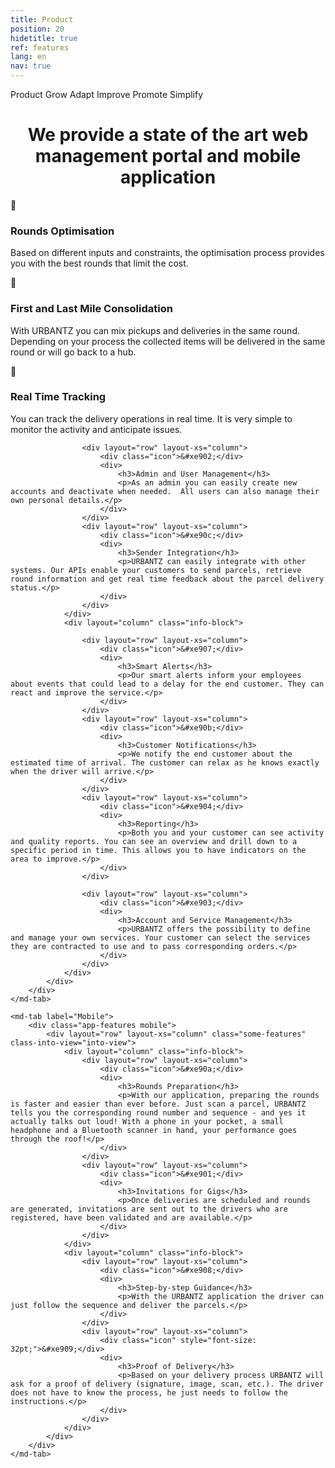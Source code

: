 ```yaml
---
title: Product
position: 20
hidetitle: true
ref: features
lang: en
nav: true
---
```


<md-nav-bar md-selected-nav-item="currentNavItem" ng-init="currentNavItem='product'" layout="row" layout-align="center center">
    <md-nav-item md-nav-click="gogo" name="product">Product</md-nav-item>
    <md-nav-item md-nav-href="grow-the-business.html">Grow</md-nav-item>
    <md-nav-item md-nav-href="customizable-process.html">Adapt</md-nav-item>
    <md-nav-item md-nav-href="significant-performance-gains.html">Improve</md-nav-item>
    <md-nav-item md-nav-href="white-label.html">Promote</md-nav-item>
    <md-nav-item md-nav-href="pricing.html">Simplify</md-nav-item>
</md-nav-bar>

<h1 align="center">We provide a state of the art web management portal and mobile application</h1>

<md-tabs md-dynamic-height md-center-tabs md-border-bottom>
    <md-tab label="Web">
        <div class="app-features web">
            <div layout="row" layout-xs="column" class="some-features" class-into-view="into-view">
                <div layout="column" class="info-block">
                    <div layout="row" layout-xs="column">
                        <div class="icon">&#xe905;</div>
                        <div>
                            <h3>Rounds Optimisation</h3>
                            <p>Based on different inputs and constraints, the optimisation process provides you with the best rounds that limit the cost.</p>
                        </div>
                    </div>
                    <div layout="row" layout-xs="column">
                        <div class="icon">&#xe900;</div>
                        <div>
                            <h3>First and Last Mile Consolidation</h3>
                            <p>With URBANTZ you can mix pickups and deliveries in the same round.  Depending on your process the collected items will be delivered in the same round or will go back to a hub.</p>
                        </div>
                    </div>
                    <div layout="row" layout-xs="column">
                        <div class="icon">&#xe906;</div>
                        <div>
                            <h3>Real Time Tracking</h3>
                            <p>You can track the delivery operations in real time. It is very simple to monitor the activity and anticipate issues.</p>
                        </div>
                    </div>

                    <div layout="row" layout-xs="column">
                        <div class="icon">&#xe902;</div>
                        <div>
                            <h3>Admin and User Management</h3>
                            <p>As an admin you can easily create new accounts and deactivate when needed.  All users can also manage their own personal details.</p>
                        </div>
                    </div>
                    <div layout="row" layout-xs="column">
                        <div class="icon">&#xe90c;</div>
                        <div>
                            <h3>Sender Integration</h3>
                            <p>URBANTZ can easily integrate with other systems. Our APIs enable your customers to send parcels, retrieve round information and get real time feedback about the parcel delivery status.</p>
                        </div>
                    </div>
                </div>
                <div layout="column" class="info-block">

                    <div layout="row" layout-xs="column">
                        <div class="icon">&#xe907;</div>
                        <div>
                            <h3>Smart Alerts</h3>
                            <p>Our smart alerts inform your employees about events that could lead to a delay for the end customer. They can react and improve the service.</p>
                        </div>
                    </div>
                    <div layout="row" layout-xs="column">
                        <div class="icon">&#xe90b;</div>
                        <div>
                            <h3>Customer Notifications</h3>
                            <p>We notify the end customer about the estimated time of arrival. The customer can relax as he knows exactly when the driver will arrive.</p>
                        </div>
                    </div>
                    <div layout="row" layout-xs="column">
                        <div class="icon">&#xe904;</div>
                        <div>
                            <h3>Reporting</h3>
                            <p>Both you and your customer can see activity and quality reports. You can see an overview and drill down to a specific period in time. This allows you to have indicators on the area to improve.</p>
                        </div>
                    </div>

                    <div layout="row" layout-xs="column">
                        <div class="icon">&#xe903;</div>
                        <div>
                            <h3>Account and Service Management</h3>
                            <p>URBANTZ offers the possibility to define and manage your own services. Your customer can select the services they are contracted to use and to pass corresponding orders.</p>
                        </div>
                    </div>
                </div>
            </div>
        </div>
    </md-tab>

    <md-tab label="Mobile">
        <div class="app-features mobile">
            <div layout="row" layout-xs="column" class="some-features" class-into-view="into-view">
                <div layout="column" class="info-block">
                    <div layout="row" layout-xs="column">
                        <div class="icon">&#xe90a;</div>
                        <div>
                            <h3>Rounds Preparation</h3>
                            <p>With our application, preparing the rounds is faster and easier than ever before. Just scan a parcel, URBANTZ tells you the corresponding round number and sequence - and yes it actually talks out loud! With a phone in your pocket, a small headphone and a Bluetooth scanner in hand, your performance goes through the roof!</p>
                        </div>
                    </div>
                    <div layout="row" layout-xs="column">
                        <div class="icon">&#xe901;</div>
                        <div>
                            <h3>Invitations for Gigs</h3>
                            <p>Once deliveries are scheduled and rounds are generated, invitations are sent out to the drivers who are registered, have been validated and are available.</p>
                        </div>
                    </div>
                </div>
                <div layout="column" class="info-block">
                    <div layout="row" layout-xs="column">
                        <div class="icon">&#xe908;</div>
                        <div>
                            <h3>Step-by-step Guidance</h3>
                            <p>With the URBANTZ application the driver can just follow the sequence and deliver the parcels.</p>
                        </div>
                    </div>
                    <div layout="row" layout-xs="column">
                        <div class="icon" style="font-size: 32pt;">&#xe909;</div>
                        <div>
                            <h3>Proof of Delivery</h3>
                            <p>Based on your delivery process URBANTZ will ask for a proof of delivery (signature, image, scan, etc.). The driver does not have to know the process, he just needs to follow the instructions.</p>
                        </div>
                    </div>
                </div>
            </div>
        </div>
    </md-tab>
</md-tabs>
